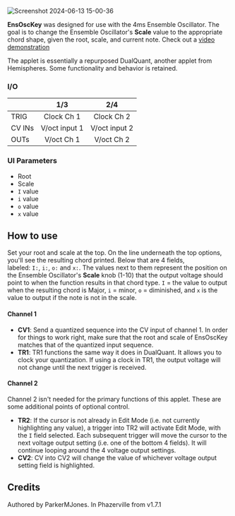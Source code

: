 ![Screenshot 2024-06-13 15-00-36](https://github.com/djphazer/O_C-Phazerville/assets/109086194/f0c00813-1747-4e0c-bc3b-9442e5430760)

**EnsOscKey** was designed for use with the 4ms Ensemble Oscillator. The goal is to change the Ensemble Oscillator's **Scale** value to the appropriate chord shape, given the root, scale, and current note. Check out a [video demonstration](https://youtu.be/lqLH0176VFw?si=NIXoEPxWpawai7iP)

The applet is essentially a repurposed DualQuant, another applet from Hemispheres. Some functionality and behavior is retained.
### I/O

|        |      1/3      |      2/4      |
| ------ | :-----------: | :-----------: |
| TRIG   |  Clock Ch 1   |  Clock Ch 2   |
| CV INs | V/oct input 1 | V/oct input 2 |
| OUTs   |  V/oct Ch 1   |  V/oct Ch 2   |

### UI Parameters
* Root
* Scale
* `I` value
* `i` value
* `o` value
* `x` value

## How to use

Set your root and scale at the top. On the line underneath the top options, you'll see the resulting chord printed. Below that are 4 fields, labeled: `I:`, `i:`, `o:` and `x:`. The values next to them represent the position on the Ensemble Oscillator's **Scale** knob (1-10) that the output voltage should point to when the function results in that chord type. `I` = the value to output when the resulting chord is Major, `i` = minor, `o` = diminished, and `x` is the value to output if the note is not in the scale.

#### Channel 1

- **CV1**: Send a quantized sequence into the CV input of channel 1. In order for things to work right, make sure that the root and scale of EnsOscKey matches that of the quantized input sequence.
- **TR1**: TR1 functions the same way it does in DualQuant. It allows you to clock your quantization. If using a clock in TR1, the output voltage will not change until the next trigger is received.

#### Channel 2

Channel 2 isn't needed for the primary functions of this applet. These are some additional points of optional control.

- **TR2**: If the cursor is not already in Edit Mode (i.e. not currently highlighting any value), a trigger into TR2 will activate Edit Mode, with the `I` field selected. Each subsequent trigger will move the cursor to the next voltage output setting (i.e. one of the bottom 4 fields). It will continue looping around the 4 voltage output settings.
- **CV2**: CV into CV2 will change the value of whichever voltage output setting field is highlighted.

## Credits
Authored by ParkerMJones. In Phazerville from v1.7.1
